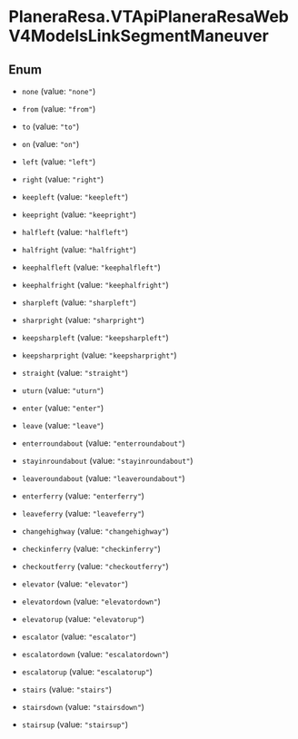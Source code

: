 # PlaneraResa.VTApiPlaneraResaWebV4ModelsLinkSegmentManeuver

## Enum


* `none` (value: `"none"`)

* `from` (value: `"from"`)

* `to` (value: `"to"`)

* `on` (value: `"on"`)

* `left` (value: `"left"`)

* `right` (value: `"right"`)

* `keepleft` (value: `"keepleft"`)

* `keepright` (value: `"keepright"`)

* `halfleft` (value: `"halfleft"`)

* `halfright` (value: `"halfright"`)

* `keephalfleft` (value: `"keephalfleft"`)

* `keephalfright` (value: `"keephalfright"`)

* `sharpleft` (value: `"sharpleft"`)

* `sharpright` (value: `"sharpright"`)

* `keepsharpleft` (value: `"keepsharpleft"`)

* `keepsharpright` (value: `"keepsharpright"`)

* `straight` (value: `"straight"`)

* `uturn` (value: `"uturn"`)

* `enter` (value: `"enter"`)

* `leave` (value: `"leave"`)

* `enterroundabout` (value: `"enterroundabout"`)

* `stayinroundabout` (value: `"stayinroundabout"`)

* `leaveroundabout` (value: `"leaveroundabout"`)

* `enterferry` (value: `"enterferry"`)

* `leaveferry` (value: `"leaveferry"`)

* `changehighway` (value: `"changehighway"`)

* `checkinferry` (value: `"checkinferry"`)

* `checkoutferry` (value: `"checkoutferry"`)

* `elevator` (value: `"elevator"`)

* `elevatordown` (value: `"elevatordown"`)

* `elevatorup` (value: `"elevatorup"`)

* `escalator` (value: `"escalator"`)

* `escalatordown` (value: `"escalatordown"`)

* `escalatorup` (value: `"escalatorup"`)

* `stairs` (value: `"stairs"`)

* `stairsdown` (value: `"stairsdown"`)

* `stairsup` (value: `"stairsup"`)


